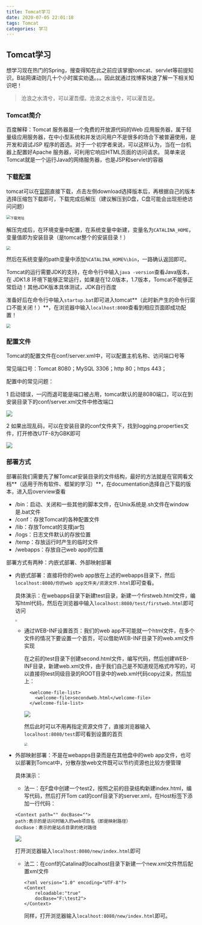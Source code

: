```yaml
---
title: Tomcat学习
date: 2020-07-05 22:01:18
tags: Tomcat
categories: 学习
---
```


## Tomcat学习

想学习现在热门的Spring，搜查得知在此之前应该掌握tomcat、servlet等前提知识，B站网课动则几十个小时属实劝退。。。因此就通过找博客快速了解一下相关知识吧！

> 沧浪之水清兮，可以濯吾缨。沧浪之水浊兮，可以濯吾足。

<!--more-->

### Tomcat简介

百度解释：Tomcat 服务器是一个免费的开放源代码的Web 应用服务器，属于轻量级应用服务器，在中小型系统和并发访问用户不是很多的场合下被普遍使用，是开发和调试JSP 程序的首选。对于一个初学者来说，可以这样认为，当在一台机器上配置好Apache 服务器，可利用它响应HTML页面的访问请求。  简单来说Tomcat就是一个运行Java的网络服务器，也是JSP和servlet的容器

### 下载配置

tomcat可以在[官网](https://tomcat.apache.org/)直接下载，点击左侧download选择版本后，再根据自己的版本选择压缩包下载即可，下载完成后解压（建议解压到D盘，C盘可能会出现拒绝访问问题）

<img src="http://img2.salute61.top/Tomcat1.png" alt="下载地址" style="zoom: 67%;" />

解压完成后，在环境变量中配置，在系统变量中新建，变量名为`CATALINA_HOME`，变量值即为安装目录（是tomcat整个的安装目录！）

<img src="http://img2.salute61.top/Tomcat2.png" style="zoom: 67%;"  >

然后在系统变量的path变量中添加`%CATALINA_HOME%\bin`，一路确认返回即可。

Tomcat的运行需要JDK的支持，在命令行中输入`java -version`查看Java版本，在 JDK1.8 环境下能够正常运行，如果是在12.0版本，1.7版本，Tomcat不能够正常启动！其他JDK版本具体测试，JDK自行百度

准备好后在命令行中输入`startup.bat`即可进入tomcat**（此时新产生的命令行窗口不能关闭！）**，在浏览器中输入`localhost:8080`查看到相应页面即成功配置！

<img src="http://img2.salute61.top/Tomcat3.png" style="zoom: 67%;" >





### 配置文件

Tomcat的配置文件在conf/server.xml中，可以配置主机名称、访问端口号等

常见端口号：Tomcat  8080；MySQL  3306；http  80；https  443；



配置中的常见问题：

1 启动错误，一闪而退可能是端口被占用，tomcat默认的是8080端口，可以在到安装目录下的conf/server.xml文件中修改端口

![](http://img2.salute61.top/Tomcat4.png)

2 如果出现乱码，可以在安装目录的conf文件夹下，找到logging.properties文件，打开修改UTF-8为GBK即可

![](http://img2.salute61.top/Tomcat5.png)





### 部署方式

部署前我们需要先了解Tomcat安装目录的文件结构，最好的方法就是在官网看文档**（适用于所有软件、框架的学习）**，在documentation选择自己下载的版本，进入后overview查看

- /bin：启动、关闭和一些其他的脚本文件，在Unix系统是.sh文件在window是.bat文件
- /conf：存放Tomcat的各种配置文件
- /lib：存放Tomcat的支撑jar包
- /logs：日志文件默认的存放位置
- /temp：存放运行时产生的临时文件
- /webapps：存放自己web app的位置

部署方式有两种：内嵌式部署、外部映射部署

- 内嵌式部署：直接将你的web app放在上述的webapps目录下，然后`localhost:8080/你的web app文件夹/资源文件.html`即可查看。

  具体演示：在webapps目录下新建test目录，新建一个firstweb.html文件，编写html代码，然后在浏览器中输入`localhost:8080/test/firstweb.html`即可访问

  <img src="http://img2.salute61.top/Tomcat6.png" style="zoom:33%;" />

  

  - 通过WEB-INF设置首页：我们的web app不可能就一个html文件，在多个文件的情况下要设置一个首页，可以借助WEB-INF目录下的web.xml文件实现

    在之前的test目录下创建second.html文件，编写代码，然后创建WEB-INF目录，新建web.xml文件，由于我们自己是不知道规范格式咋写的，可以直接将test同级目录的ROOT目录中的web.xml代码copy过来，然后加上：

    ```
      <welcome-file-list>
    	<welcome-file>secondweb.html</welcome-file>
      </welcome-file-list>
    ```

    ![](http://img2.salute61.top/TomcaT9.png)

    然后此时可以不用再指定资源文件了，直接浏览器输入`localhost:8080/test`即可看到设置的首页

    <img src="http://img2.salute61.top/Tomcat8.png" style="zoom:50%;" />

    

- 外部映射部署：不是在webapps目录而是在其他盘中的web app文件，也可以部署到Tomcat中，分散存放web文件既可以节约资源也比较方便管理

  具体演示：

  - 法一：在F盘中创建一个test2，按照之前的目录结构新建index.html，编写代码，然后打开Tom cat的conf目录下的server.xml，在Host标签下添加一行代码：

  ```
  <Context path="" docBase="">
  path:表示的是访问时输入的web项目名（即是映射路径）
  docBase：表示的是站点目录的绝对路径
  ```

  ![](http://img2.salute61.top/Tomcat7.png)

  打开浏览器输入`localhost:8080/new/index.html`即可

  - 法二：在conf的Catalina的localhost目录下新建一个new.xml文件然后配置xml文件

    ```
    <?xml version="1.0" encoding="UTF-8"?>
    <Context
    	reloadable:"true"
    	docBase="F:\test2">
    </Context>
    ```

    同样，打开浏览器输入`localhost:8080/new/index.html`即可。